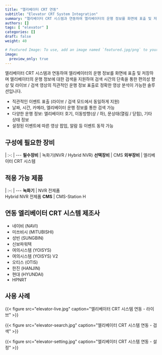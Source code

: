 ```yaml
---
title: "엘리베이터 CRT 연동"
subtitle: "Elevator CRT System Integration"
summary: "엘리베이터 CRT 시스템과 연동하여 엘리베이터의 운행 정보를 화면에 표출 및 저장하며 엘리베이터의 운행 정보에 대한 검색을 지원하여 검색 시간의 단축을 통한 편의성 향상 및 라이브 / 검색 영상의 직관적인 운행 정보 표출로 정확한 영상 분석이 가능한 솔루션입니다."
authors: []
tags: [ "elevator" ]
categories: []
draft: false
weight: 40

# Featured Image: To use, add an image named `featured.jpg/png` to your page's folder.
image:
  preview_only: true
---
```


엘리베이터 CRT 시스템과 연동하여 엘리베이터의 운행 정보를 화면에 표출 및 저장하며 엘리베이터의 운행 정보에 대한 검색을 지원하여 검색 시간의 단축을 통한 편의성 향상 및 라이브 / 검색 영상의 직관적인 운행 정보 표출로 정확한 영상 분석이 가능한 솔루션입니다.

- 직관적인 이벤트 표출 (라이브 / 검색 모드에서 동일하게 지원)
- 날짜, 시간, 카메라, 엘리베이터 운행 정보를 통한 검색 가능
- 다양한 운행 정보: 엘리베이터 호기, 이동방향(상 / 하), 문상태(열림 / 닫힘), 기타 상태 정보
- 설정된 이벤트에 따른 영상 팝업, 알람 등 이벤트 동작 가능

<div class="container">
<div class="row">
<div class="col-12 col-sm-6 pl-0">

## 구성에 필요한 장비

|
:-: | ---
**필수장비** | 녹화기(NVR / Hybrid NVR)
**선택장비** | CMS
**외부장비** | 엘리베이터 CRT 시스템

</div>
<div class="col-12 col-sm-6 pl-0">

## 적용 가능 제품

|
:-: | ---
**녹화기** | NVR 전제품<br>Hybrid NVR 전제품
**CMS** | CMS-Station H

</div>
</div>
</div>

## 연동 엘리베이터 CRT 시스템 제조사

- 네이비 (NAVI)
- 미쓰비시 (MITUBISHI)
- 성빈 (SUNGBIN)
- 신보파워텍 
- 여의시스템 (YOISYS)
- 여의시스템 (YOISYS) V2
- 오티스 (OTIS)
- 한진 (HANJIN)
- 현대 (HYUNDAI)
- HPNRT 


## 사용 사례

{{< figure src="elevator-live.jpg" caption="엘리베이터 CRT 시스템 연동 - 라이브" >}}

<div class="container">
<div class="row align-items-end">
<div class="col-12 col-sm-6">

{{< figure src="elevator-search.jpg" caption="엘리베이터 CRT 시스템 연동 - 검색" >}}

</div>
<div class="col-12 col-sm-6">

{{< figure src="elevator-setting.jpg" caption="엘리베이터 CRT 시스템 연동 - 설정" >}}

</div>
</div>
</div>

